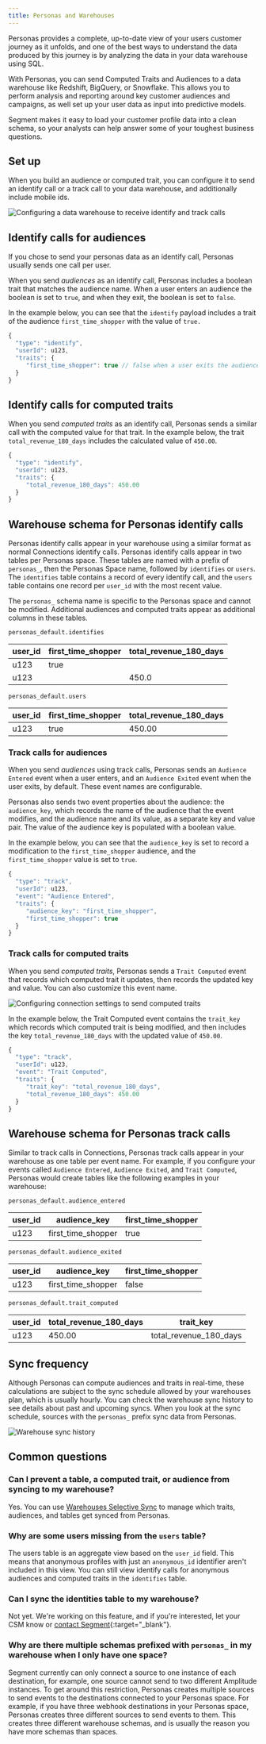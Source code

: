 ```yaml
---
title: Personas and Warehouses
---
```


Personas provides a complete, up-to-date view of your users customer journey as it unfolds, and one of the best ways to understand the data produced by this journey is by analyzing the data in your data warehouse using SQL.

With Personas, you can send Computed Traits and Audiences to a data warehouse like Redshift, BigQuery, or Snowflake. This allows you to perform analysis and reporting around key customer audiences and campaigns, as well set up your user data as input into predictive models.

Segment makes it easy to load your customer profile data into a clean schema, so your analysts can help answer some of your toughest business questions.

## Set up

When you build an audience or computed trait, you can configure it to send an identify call or a track call to your data warehouse, and additionally include mobile ids.

![Configuring a data warehouse to receive identify and track calls](images/warehouse1.png)

## Identify calls for audiences

If you chose to send your personas data as an identify call, Personas usually sends one call per user.

When you send _audiences_ as an identify call, Personas includes a boolean trait that matches the audience name. When a user enters an audience the boolean is set to `true`, and when they exit, the boolean is set to `false`.

In the example below, you can see that the `identify` payload includes a trait of the audience `first_time_shopper` with the value of `true.`

```js
{
  "type": "identify",
  "userId": u123,
  "traits": {
     "first_time_shopper": true // false when a user exits the audience
  }
}
```

## Identify calls for computed traits

When you send _computed traits_ as an identify call, Personas sends a similar call with the computed value for that trait. In the example below, the trait `total_revenue_180_days` includes the calculated value of `450.00`.

```js
{
  "type": "identify",
  "userId": u123,
  "traits": {
     "total_revenue_180_days": 450.00
  }
}
```

## Warehouse schema for Personas identify calls

Personas identify calls appear in your warehouse using a similar format as normal Connections identify calls. Personas identify calls appear in two tables per Personas space. These tables are named with a prefix of `personas_`, then the Personas Space name, followed by `identifies` or `users`. The `identifies` table contains a record of every identify call, and the `users` table contains one record per `user_id` with the most recent value.

The `personas_` schema name is specific to the Personas space and cannot be modified. Additional audiences and computed traits appear as additional columns in these tables.

`personas_default.identifies`

| user_id | first_time_shopper | total_revenue_180_days |
| ------- | ------------------ | ---------------------- |
| u123    | true               |                        |
| u123    |                    | 450.0                  |

`personas_default.users`

| user_id | first_time_shopper | total_revenue_180_days |
| ------- | ------------------ | ---------------------- |
| u123    | true               | 450.00                 |

### Track calls for audiences

When you send _audiences_ using track calls, Personas sends an `Audience Entered` event when a user enters, and an `Audience Exited` event when the user exits, by default. These event names are configurable.

Personas also sends two event properties about the audience: the `audience_key`, which records the name of the audience that the event modifies, and the audience name and its value, as a separate key and value pair. The value of the audience key is populated with a boolean value.

In the example below, you can see that the `audience_key` is set to record a modification to the  `first_time_shopper` audience, and the `first_time_shopper` value is set to `true`.

```js
{
  "type": "track",
  "userId": u123,
  "event": "Audience Entered",
  "traits": {
     "audience_key": "first_time_shopper",
     "first_time_shopper": true
  }
}
```

### Track calls for computed traits

When you send _computed traits_, Personas sends a `Trait Computed` event that records which computed trait it updates, then records the updated key and value. You can also customize this event name.

![Configuring connection settings to send computed traits](images/warehouse2.png)

In the example below, the Trait Computed event contains the `trait_key` which records which computed trait is being modified, and then includes the key `total_revenue_180_days` with the updated value of `450.00`.

```js
{
  "type": "track",
  "userId": u123,
  "event": "Trait Computed",
  "traits": {
     "trait_key": "total_revenue_180_days",
     "total_revenue_180_days": 450.00
  }
}
```

## Warehouse schema for Personas track calls

Similar to track calls in Connections, Personas track calls appear in your warehouse as one table per event name. For example, if you configure your events called `Audience Entered`, `Audience Exited`, and `Trait Computed`, Personas would create tables like the following examples in your warehouse:

`personas_default.audience_entered`

| user_id | audience_key       | first_time_shopper |
| ------- | ------------------ | ------------------ |
| u123    | first_time_shopper | true               |

`personas_default.audience_exited`

| user_id | audience_key       | first_time_shopper |
| ------- | ------------------ | ------------------ |
| u123    | first_time_shopper | false              |

`personas_default.trait_computed`

| user_id | total_revenue_180_days | trait_key              |
| ------- | ---------------------- | ---------------------- |
| u123    | 450.00                 | total_revenue_180_days |

## Sync frequency

Although Personas can compute audiences and traits in real-time, these calculations are subject to the sync schedule allowed by your warehouses plan, which is usually hourly. You can check the warehouse sync history to see details about past and upcoming syncs. When you look at the sync schedule, sources with the `personas_` prefix sync data from Personas.

![Warehouse sync history](images/warehouse3.png)


## Common questions

### Can I prevent a table, a computed trait, or audience from syncing to my warehouse?

Yes. You can use [Warehouses Selective Sync](/docs/connections/storage/warehouses/faq/#can-i-control-what-data-is-sent-to-my-warehouse) to manage which traits, audiences, and tables get synced from Personas.

### Why are some users missing from the `users` table?

The users table is an aggregate view based on the `user_id` field. This means that anonymous profiles with just an `anonymous_id` identifier aren't included in this view. You can still view identify calls for anonymous audiences and computed traits in the `identifies` table.

### Can I sync the identities table to my warehouse?

Not yet. We're working on this feature, and if you're interested, let your CSM know or [contact Segment](https://segment.com/help/contact/){:target="_blank"}.

### Why are there multiple schemas prefixed with `personas_` in my warehouse when I only have one space?

Segment currently can only connect a source to one instance of each destination, for example, one source cannot send to two different Amplitude instances. To get around this restriction, Personas creates multiple sources to send events to the destinations connected to your Personas space.
For example, if you have three webhook destinations in your Personas space, Personas creates three different sources to send events to them. This creates three different warehouse schemas, and is usually the reason you have more schemas than spaces.
